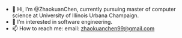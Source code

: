 - 👋 Hi, I’m @ZhaokuanChen, currently pursuing master of computer science at University of Illinois Urbana Champaign.
- 👀 I’m interested in software engineering.
- 📫 How to reach me: email: zhaokuanchen99@gmail.com

<!---
ZhaokuanChen/ZhaokuanChen is a ✨ special ✨ repository because its `README.md` (this file) appears on your GitHub profile.
You can click the Preview link to take a look at your changes.
--->
